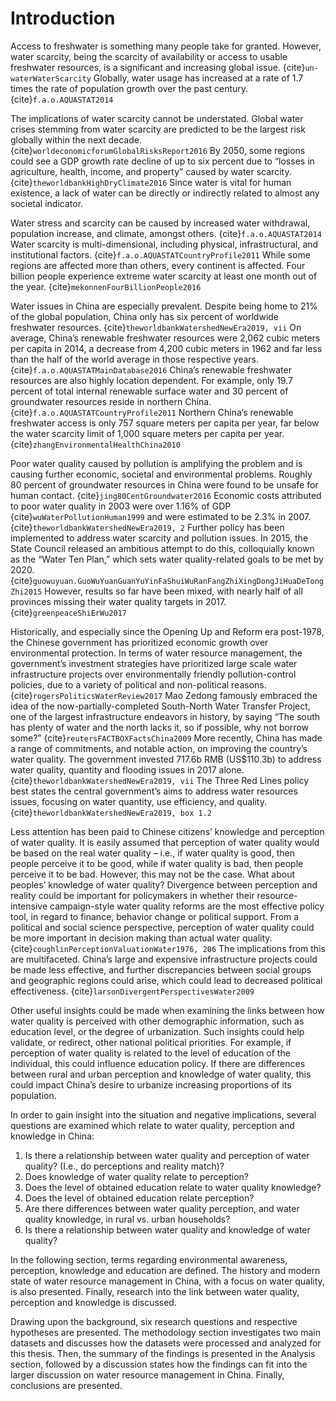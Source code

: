 # Introduction

Access to freshwater is something many people take for granted. However, water scarcity, being the scarcity of availability or access to usable freshwater resources, is a significant and increasing global issue. {cite}`un-waterWaterScarcity` Globally, water usage has increased at a rate of 1.7 times the rate of population growth over the past century. {cite}`f.a.o.AQUASTAT2014`

The implications of water scarcity cannot be understated. Global water crises stemming from water scarcity are predicted to be the largest risk globally within the next decade. {cite}`worldeconomicforumGlobalRisksReport2016` By 2050, some regions could see a GDP growth rate decline of up to six percent due to “losses in agriculture, health, income, and property” caused by water scarcity. {cite}`theworldbankHighDryClimate2016` Since water is vital for human existence, a lack of water can be directly or indirectly related to almost any societal indicator.

Water stress and scarcity can be caused by increased water withdrawal, population increase, and climate, amongst others. {cite}`f.a.o.AQUASTAT2014` Water scarcity is multi-dimensional, including physical, infrastructural, and institutional factors. {cite}`f.a.o.AQUASTATCountryProfile2011` While some regions are affected more than others, every continent is affected. Four billion people experience extreme water scarcity at least one month out of the year. {cite}`mekonnenFourBillionPeople2016`

Water issues in China are especially prevalent. Despite being home to 21% of the global population, China only has six percent of worldwide freshwater resources. {cite}`theworldbankWatershedNewEra2019, vii` On average, China’s renewable freshwater resources were 2,062 cubic meters per capita in 2014, a decrease from 4,200 cubic meters in 1962 and far less than the half of the world average in those respective years. {cite}`f.a.o.AQUASTATMainDatabase2016` China’s renewable freshwater resources are also highly location dependent. For example, only 19.7 percent of total internal renewable surface water and 30 percent of groundwater resources reside in northern China. {cite}`f.a.o.AQUASTATCountryProfile2011` Northern China’s renewable freshwater access is only 757 square meters per capita per year, far below the water scarcity limit of 1,000 square meters per capita per year. {cite}`zhangEnvironmentalHealthChina2010`

Poor water quality caused by pollution is amplifying the problem and is causing further economic, societal and environmental problems. Roughly 80 percent of groundwater resources in China were found to be unsafe for human contact. {cite}`jing80CentGroundwater2016` Economic costs attributed to poor water quality in 2003 were over 1.16% of GDP {cite}`wuWaterPollutionHuman1999` and were estimated to be 2.3% in 2007. {cite}`theworldbankWatershedNewEra2019, 2` Further policy has been implemented to address water scarcity and pollution issues. In 2015, the State Council released an ambitious attempt to do this, colloquially known as the “Water Ten Plan,” which sets water quality-related goals to be met by 2020. {cite}`guowuyuan.GuoWuYuanGuanYuYinFaShuiWuRanFangZhiXingDongJiHuaDeTongZhi2015` However, results so far have been mixed, with nearly half of all provinces missing their water quality targets in 2017. {cite}`greenpeaceShiErWu2017`

Historically, and especially since the Opening Up and Reform era post-1978, the Chinese government has prioritized economic growth over environmental protection. In terms of water resource management, the government’s investment strategies have prioritized large scale water infrastructure projects over environmentally friendly pollution-control policies, due to a variety of political and non-political reasons. {cite}`rogersPoliticsWaterReview2017` Mao Zedong famously embraced the idea of the now-partially-completed South-North Water Transfer Project, one of the largest infrastructure endeavors in history, by saying “The south has plenty of water and the north lacks it, so if possible, why not borrow some?” {cite}`reutersFACTBOXFactsChina2009` More recently, China has made a range of commitments, and notable action, on improving the country’s water quality. The government invested 717.6b RMB (US$110.3b) to address water quality, quantity and flooding issues in 2017 alone. {cite}`theworldbankWatershedNewEra2019, vii` The Three Red Lines policy best states the central government’s aims to address water resources issues, focusing on water quantity, use efficiency, and quality. {cite}`theworldbankWatershedNewEra2019, box 1.2`

Less attention has been paid to Chinese citizens’ knowledge and perception of water quality. It is easily assumed that perception of water quality would be based on the real water quality – i.e., if water quality is good, then people perceive it to be good, while if water quality is bad, then people perceive it to be bad. However, this may not be the case. What about peoples’ knowledge of water quality? Divergence between perception and reality could be important for policymakers in whether their resource-intensive campaign-style water quality reforms are the most effective policy tool, in regard to finance, behavior change or political support. From a political and social science perspective, perception of water quality could be more important in decision making than actual water quality. {cite}`coughlinPerceptionValuationWater1976, 206` The implications from this are multifaceted. China’s large and expensive infrastructure projects could be made less effective, and further discrepancies between social groups and geographic regions could arise, which could lead to decreased political effectiveness. {cite}`larsonDivergentPerspectivesWater2009`

Other useful insights could be made when examining the links between how water quality is perceived with other demographic information, such as education level, or the degree of urbanization. Such insights could help validate, or redirect, other national political priorities. For example, if perception of water quality is related to the level of education of the individual, this could influence education policy. If there are differences between rural and urban perception and knowledge of water quality, this could impact China’s desire to urbanize increasing proportions of its population.

In order to gain insight into the situation and negative implications, several questions are examined which relate to water quality, perception and knowledge in China:

1.	Is there a relationship between water quality and perception of water quality? (I.e., do perceptions and reality match)?
2.	Does knowledge of water quality relate to perception?
3.	Does the level of obtained education relate to water quality knowledge?
4.	Does the level of obtained education relate perception?
5.	Are there differences between water quality perception, and water quality knowledge, in rural vs. urban households?
6.	Is there a relationship between water quality and knowledge of water quality?

In the following section, terms regarding environmental awareness, perception, knowledge and education are defined. The history and modern state of water resource management in China, with a focus on water quality, is also presented. Finally, research into the link between water quality, perception and knowledge is discussed.

Drawing upon the background, six research questions and respective hypotheses are presented. The methodology section investigates two main datasets and discusses how the datasets were processed and analyzed for this thesis. Then, the summary of the findings is presented in the Analysis section, followed by a discussion states how the findings can fit into the larger discussion on water resource management in China. Finally, conclusions are presented. 

